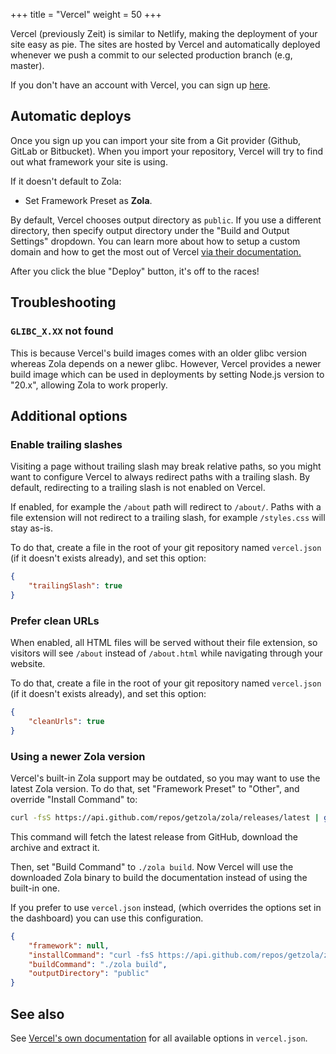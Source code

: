 +++
title = "Vercel"
weight = 50
+++

Vercel (previously Zeit) is similar to Netlify, making the deployment of your site easy as pie.
The sites are hosted by Vercel and automatically deployed whenever we push a commit to our
selected production branch (e.g, master).

If you don't have an account with Vercel, you can sign up [here](https://vercel.com/signup).

## Automatic deploys

Once you sign up you can import your site from a Git provider (Github, GitLab or Bitbucket). 
When you import your repository, Vercel will try to find out what framework your site is using.

If it doesn't default to Zola:
- Set Framework Preset as **Zola**.

By default, Vercel chooses output directory as `public`. If you use a different directory, then
specify output directory under the "Build and Output Settings" dropdown.
You can learn more about how to setup a custom domain and how to get the most out of Vercel
[via their documentation.](https://vercel.com/docs) 

After you click the blue "Deploy" button, it's off to the races!

## Troubleshooting

### `GLIBC_X.XX` not found

This is because Vercel's build images comes with an older glibc version whereas Zola 
depends on a newer glibc. However, Vercel provides a newer build image which can be used in
deployments by setting Node.js version to "20.x", allowing Zola to work properly.

## Additional options

### Enable trailing slashes

Visiting a page without trailing slash may break relative paths, so you might want to configure
Vercel to always redirect paths with a trailing slash. By default, redirecting to a trailing
slash is not enabled on Vercel.

If enabled, for example the `/about` path will redirect to `/about/`. Paths with a file extension 
will not redirect to a trailing slash, for example `/styles.css` will stay as-is.

To do that, create a file in the root of your git repository named `vercel.json`
(if it doesn't exists already), and set this option:

```json
{
    "trailingSlash": true
}
```

### Prefer clean URLs

When enabled, all HTML files will be served without their file extension, so visitors will see
`/about` instead of `/about.html` while navigating through your website.

To do that, create a file in the root of your git repository named `vercel.json`
(if it doesn't exists already), and set this option:

```json
{
    "cleanUrls": true
}
```

### Using a newer Zola version

Vercel's built-in Zola support may be outdated, so you may want to use the latest Zola version.
To do that, set "Framework Preset" to "Other", and override "Install Command" to:

```bash
curl -fsS https://api.github.com/repos/getzola/zola/releases/latest | grep -oP '"browser_download_url": ?"\K(.+linux-gnu.tar.gz)' | xargs -n 1 curl -fsSL -o zola.tar.gz && tar -xzvf zola.tar.gz
```

This command will fetch the latest release from GitHub, download the archive and extract it.

Then, set "Build Command" to `./zola build`. Now Vercel will use the downloaded Zola 
binary to build the documentation instead of using the built-in one.

If you prefer to use `vercel.json` instead, (which overrides the options set in the dashboard)
you can use this configuration.

```json
{
    "framework": null,
    "installCommand": "curl -fsS https://api.github.com/repos/getzola/zola/releases/latest | grep -oP '\"browser_download_url\": ?\"\\K(.+linux-gnu.tar.gz)' | xargs -n 1 curl -fsSL -o zola.tar.gz && tar -xzvf zola.tar.gz",
    "buildCommand": "./zola build",
    "outputDirectory": "public"
}
```

## See also

See [Vercel's own documentation](https://vercel.com/docs/projects/project-configuration) 
for all available options in `vercel.json`.